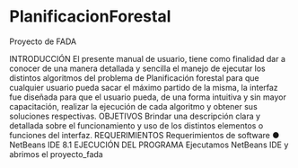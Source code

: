 # PlanificacionForestal
Proyecto de FADA 

INTRODUCCIÓN
El presente manual de usuario, tiene como finalidad dar a conocer de una manera detallada y sencilla el manejo de ejecutar los distintos algoritmos del problema de Planificación forestal para que cualquier usuario pueda sacar el máximo partido de la misma, la interfaz fue diseñada para que el usuario pueda, de una forma intuitiva y sin mayor capacitación, realizar la ejecución de cada algoritmo y obtener sus
soluciones respectivas.
OBJETIVOS
Brindar una descripción clara y detallada sobre el funcionamiento y uso de los distintos elementos o funciones del interfaz.
REQUERIMIENTOS
Requerimientos de software
● NetBeans IDE 8.1
EJECUCIÓN DEL PROGRAMA
Ejecutamos NetBeans IDE y abrimos el proyecto_fada
